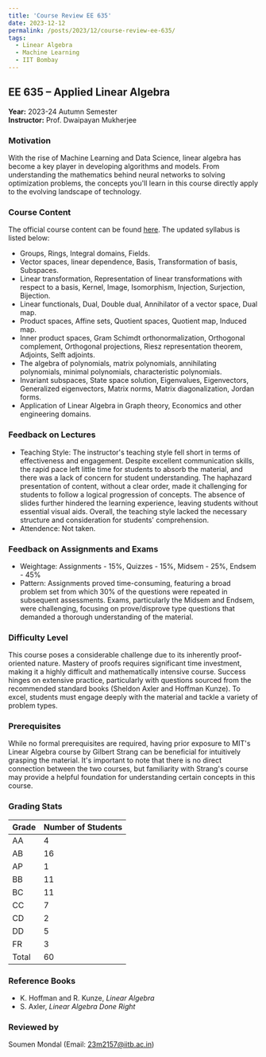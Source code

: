 ```yaml
---
title: 'Course Review EE 635'
date: 2023-12-12
permalink: /posts/2023/12/course-review-ee-635/
tags:
  - Linear Algebra
  - Machine Learning
  - IIT Bombay
---
```


## EE 635 – Applied Linear Algebra

**Year:** 2023-24 Autumn Semester  
**Instructor:** Prof. Dwaipayan Mukherjee

### Motivation

With the rise of Machine Learning and Data Science, linear algebra has become a key player in developing algorithms and models. From understanding the mathematics behind neural networks to solving optimization problems, the concepts you'll learn in this course directly apply to the evolving landscape of technology.

### Course Content

The official course content can be found [here](https://www.ee.iitb.ac.in/web/course_lists/ee-635-applied-linear-algebra-in-electrical-engineering/). The updated syllabus is listed below:

- Groups, Rings, Integral domains, Fields.
- Vector spaces, linear dependence, Basis, Transformation of basis, Subspaces.
- Linear transformation, Representation of linear transformations with respect to a basis, Kernel, Image, Isomorphism, Injection, Surjection, Bijection.
- Linear functionals, Dual, Double dual, Annihilator of a vector space, Dual map.
- Product spaces, Affine sets, Quotient spaces, Quotient map, Induced map.
- Inner product spaces, Gram Schimdt orthonormalization, Orthogonal complement, Orthogonal projections, Riesz representation theorem, Adjoints, Selft adjoints.
- The algebra of polynomials, matrix polynomials, annihilating polynomials, minimal polynomials, characteristic polynomials.
- Invariant subspaces, State space solution, Eigenvalues, Eigenvectors, Generalized eigenvectors, Matrix norms, Matrix diagonalization, Jordan forms.
- Application of Linear Algebra in Graph theory, Economics and other engineering domains.

### Feedback on Lectures

- Teaching Style: The instructor's teaching style fell short in terms of effectiveness and engagement. Despite excellent communication skills, the rapid pace left little time for students to absorb the material, and there was a lack of concern for student understanding. The haphazard presentation of content, without a clear order, made it challenging for students to follow a logical progression of concepts. The absence of slides further hindered the learning experience, leaving students without essential visual aids. Overall, the teaching style lacked the necessary structure and consideration for students' comprehension.
- Attendence: Not taken.

### Feedback on Assignments and Exams

- Weightage: Assignments - 15%, Quizzes - 15%, Midsem - 25%, Endsem - 45%
- Pattern: Assignments proved time-consuming, featuring a broad problem set from which 30% of the questions were repeated in subsequent assessments. Exams, particularly the Midsem and Endsem, were challenging, focusing on prove/disprove type questions that demanded a thorough understanding of the material.

### Difficulty Level

This course poses a considerable challenge due to its inherently proof-oriented nature. Mastery of proofs requires significant time investment, making it a highly difficult and mathematically intensive course. Success hinges on extensive practice, particularly with questions sourced from the recommended standard books (Sheldon Axler and Hoffman Kunze). To excel, students must engage deeply with the material and tackle a variety of problem types.

### Prerequisites

While no formal prerequisites are required, having prior exposure to MIT's Linear Algebra course by Gilbert Strang can be beneficial for intuitively grasping the material. It's important to note that there is no direct connection between the two courses, but familiarity with Strang's course may provide a helpful foundation for understanding certain concepts in this course.

### Grading Stats

| Grade | Number of Students |
|-------|--------------------|
| AA    | 4                  |
| AB    | 16                 |
| AP    | 1                  |
| BB    | 11                 |
| BC    | 11                 |
| CC    | 7                  |
| CD    | 2                  |
| DD    | 5                  |
| FR    | 3                  |
| Total | 60                 |

### Reference Books

- K. Hoffman and R. Kunze, *Linear Algebra*
- S. Axler, *Linear Algebra Done Right*

### Reviewed by

Soumen Mondal (Email: [23m2157@iitb.ac.in](mailto:23m2157@iitb.ac.in))
